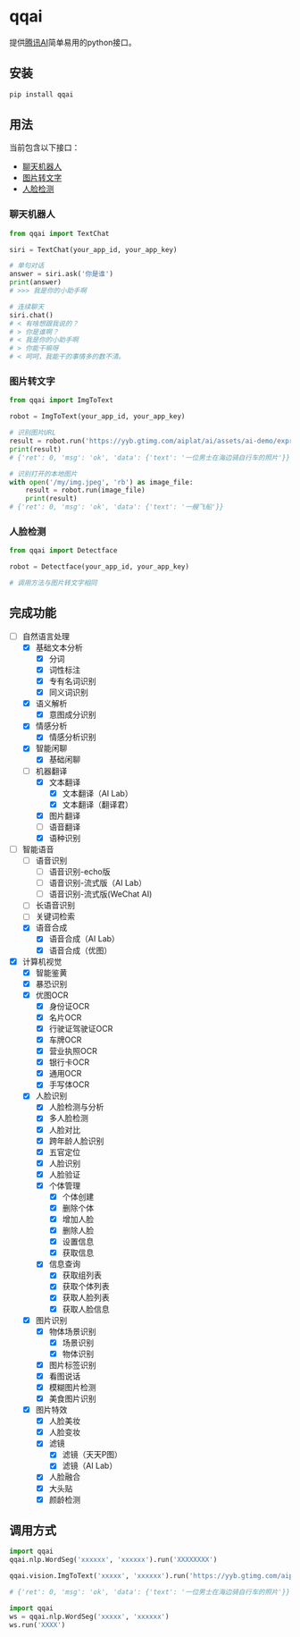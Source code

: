 # qqai

提供[腾讯AI](https://ai.qq.com/)简单易用的python接口。

## 安装

```bash
pip install qqai
```

## 用法

当前包含以下接口：

- [聊天机器人](#聊天机器人)
- [图片转文字](#图片转文字)
- [人脸检测](#人脸检测)

### 聊天机器人

```py
from qqai import TextChat

siri = TextChat(your_app_id, your_app_key)

# 单句对话
answer = siri.ask('你是谁')
print(answer)
# >>> 我是你的小助手啊

# 连续聊天
siri.chat()
# < 有啥想跟我说的？
# > 你是谁啊？
# < 我是你的小助手啊
# > 你能干嘛呀
# < 呵呵，我能干的事情多的数不清。
```

### 图片转文字

```py
from qqai import ImgToText

robot = ImgToText(your_app_id, your_app_key)

# 识别图片URL
result = robot.run('https://yyb.gtimg.com/aiplat/ai/assets/ai-demo/express-6.jpg')
print(result)
# {'ret': 0, 'msg': 'ok', 'data': {'text': '一位男士在海边骑自行车的照片'}}

# 识别打开的本地图片
with open('/my/img.jpeg', 'rb') as image_file:
    result = robot.run(image_file)
    print(result)
# {'ret': 0, 'msg': 'ok', 'data': {'text': '一艘飞船'}}
```

### 人脸检测

```py
from qqai import Detectface

robot = Detectface(your_app_id, your_app_key)

# 调用方法与图片转文字相同
```



## 完成功能

- [ ] 自然语言处理
    - [x] 基础文本分析
        - [x] 分词
        - [x] 词性标注
        - [x] 专有名词识别
        - [x] 同义词识别
    - [x] 语义解析
        - [x] 意图成分识别
    - [x] 情感分析
        - [x] 情感分析识别
    - [x] 智能闲聊
        - [x] 基础闲聊
    - [ ] 机器翻译
        - [x] 文本翻译
            - [x] 文本翻译（AI Lab）
            - [x] 文本翻译（翻译君）
        - [x] 图片翻译
        - [ ] 语音翻译
        - [x] 语种识别
- [ ] 智能语音
    - [ ] 语音识别
        - [ ] 语音识别-echo版
        - [ ] 语音识别-流式版（AI Lab）
        - [ ] 语音识别-流式版(WeChat AI)
    - [ ] 长语音识别
    - [ ] 关键词检索
    - [x] 语音合成
        - [x] 语音合成（AI Lab）
        - [x] 语音合成（优图）
- [x] 计算机视觉
    - [x] 智能鉴黄
    - [x] 暴恐识别
    - [x] 优图OCR
        - [x] 身份证OCR
        - [x] 名片OCR
        - [x] 行驶证驾驶证OCR
        - [x] 车牌OCR
        - [x] 营业执照OCR
        - [x] 银行卡OCR
        - [x] 通用OCR
        - [x] 手写体OCR
    - [x] 人脸识别
        - [x] 人脸检测与分析
        - [x] 多人脸检测
        - [x] 人脸对比
        - [x] 跨年龄人脸识别
        - [x] 五官定位
        - [x] 人脸识别
        - [x] 人脸验证
        - [x] 个体管理
            - [x] 个体创建
            - [x] 删除个体
            - [x] 增加人脸
            - [x] 删除人脸
            - [x] 设置信息
            - [x] 获取信息
        - [x] 信息查询
            - [x] 获取组列表
            - [x] 获取个体列表
            - [x] 获取人脸列表
            - [x] 获取人脸信息
    - [x] 图片识别
        - [x] 物体场景识别
            - [x] 场景识别
            - [x] 物体识别
        - [x] 图片标签识别
        - [x] 看图说话
        - [x] 模糊图片检测
        - [x] 美食图片识别
    - [x] 图片特效
        - [x] 人脸美妆
        - [x] 人脸变妆
        - [x] 滤镜
            - [x] 滤镜（天天P图）
            - [x] 滤镜（AI Lab）
        - [x] 人脸融合
        - [x] 大头贴
        - [x] 颜龄检测

## 调用方式

```python
import qqai
qqai.nlp.WordSeg('xxxxxx', 'xxxxxx').run('XXXXXXXX')

qqai.vision.ImgToText('xxxxx', 'xxxxxx').run('https://yyb.gtimg.com/aiplat/ai/assets/ai-demo/express-6.jpg')

# {'ret': 0, 'msg': 'ok', 'data': {'text': '一位男士在海边骑自行车的照片'}}

import qqai
ws = qqai.nlp.WordSeg('xxxxx', 'xxxxxx')
ws.run('XXXX')

```